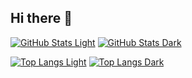 ## Hi there 👋

[![GitHub Stats Light](https://github-readme-stats.vercel.app/api?username=honhimW&show_icons=true#gh-light-mode-only)](https://github.com/honhimW/github-readme-stats#gh-light-mode-only)
[![GitHub Stats Dark](https://github-readme-stats.vercel.app/api?username=honhimW&show_icons=true&theme=radical#gh-dark-mode-only)](https://github.com/honhimW/github-readme-stats#gh-dark-mode-only)


[![Top Langs Light](https://github-readme-stats.vercel.app/api/top-langs?username=honhimW&theme=radical&layout=compact&langs_count=8&hide=html,css#gh-light-mode-only)](https://github.com/honhimW/github-readme-stats#gh-light-mode-only)
[![Top Langs Dark](https://github-readme-stats.vercel.app/api/top-langs?username=honhimW&theme=radical&layout=compact&langs_count=8&hide=html,css#gh-dark-mode-only)](https://github.com/honhimW/github-readme-stats#gh-dark-mode-only)

<!--
**honhimW/honhimW** is a ✨ _special_ ✨ repository because its `README.md` (this file) appears on your GitHub profile.

Here are some ideas to get you started:

- 🔭 I’m currently working on ...
- 🌱 I’m currently learning ...
- 👯 I’m looking to collaborate on ...
- 🤔 I’m looking for help with ...
- 💬 Ask me about ...
- 📫 How to reach me: ...
- 😄 Pronouns: ...
- ⚡ Fun fact: ...
-->

